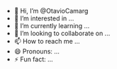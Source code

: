 - 👋 Hi, I’m @OtavioCamarg
- 👀 I’m interested in ...
- 🌱 I’m currently learning ...
- 💞️ I’m looking to collaborate on ...
- 📫 How to reach me ...
- 😄 Pronouns: ...
- ⚡ Fun fact: ...

<!---
OtavioCamarg/OtavioCamarg is a ✨ special ✨ repository because its `README.md` (this file) appears on your GitHub profile.
You can click the Preview link to take a look at your changes.
--->
